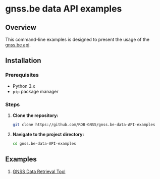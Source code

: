 # gnss.be data API examples

## Overview
This command-line examples is designed to present the usage of the [gnss.be api](https://gnss.be/documentation.php).

## Installation

### Prerequisites

- Python 3.x
- `pip` package manager

### Steps

1. **Clone the repository:**

    ```bash
    git clone https://github.com/ROB-GNSS/gnss.be-data-API-examples
    ```

2. **Navigate to the project directory:**

    ```bash
    cd gnss.be-data-API-examples
    ```

## Examples

1. [GNSS Data Retrieval Tool](https://github.com/ROB-GNSS/gnss.be-data-API-examples/data-download)